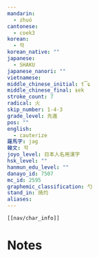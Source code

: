 ```yaml
---
mandarin:
  - zhuó
cantonese:
  - coek3
korean:
  - 작
korean_native: ""
japanese:
  - SHAKU
japanese_nanori: ""
vietnamese:
middle_chinese_initial: t͡ɕ
middle_chinese_final: ɨɐk
stroke_count: 7
radical: 火
skip_number: 1-4-3
grade_level: 先進
pos: ""
english:
  - cauterize
羅馬字: jag
韓文: 작
joyo_level: 日本人名用漢字
hsk_level: ""
hanmun_edu_level: ""
danayo_id: 7507
mc_id: 2595
graphemic_classification: 勺
stand_in: 焼灼
aliases:
---
```

```meta-bind-embed
[[nav/char_info]]
```

# Notes
